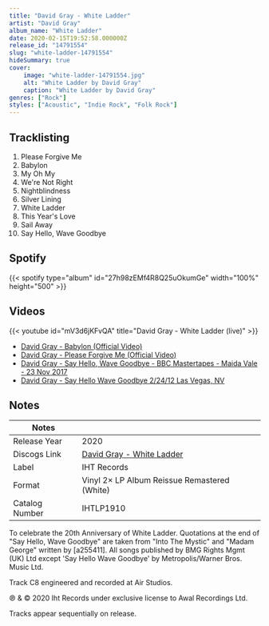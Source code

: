```yaml
---
title: "David Gray - White Ladder"
artist: "David Gray"
album_name: "White Ladder"
date: 2020-02-15T19:52:58.000000Z
release_id: "14791554"
slug: "white-ladder-14791554"
hideSummary: true
cover:
    image: "white-ladder-14791554.jpg"
    alt: "White Ladder by David Gray"
    caption: "White Ladder by David Gray"
genres: ["Rock"]
styles: ["Acoustic", "Indie Rock", "Folk Rock"]
---
```


## Tracklisting
1. Please Forgive Me
2. Babylon
3. My Oh My
4. We're Not Right
5. Nightblindness
6. Silver Lining
7. White Ladder
8. This Year's Love
9. Sail Away
10. Say Hello, Wave Goodbye


## Spotify
{{< spotify type="album" id="27h98zEMf4R8Q25uOkumGe" width="100%" height="500" >}}



## Videos
{{< youtube id="mV3d6jKFvQA" title="David Gray - White Ladder (live)" >}}
- [David Gray - Babylon (Official Video)](https://www.youtube.com/watch?v=zI_SBAkdKzc)
- [David Gray - Please Forgive Me (Official Video)](https://www.youtube.com/watch?v=qmFRXwYKQwU)
- [David Gray - Say Hello, Wave Goodbye - BBC Mastertapes - Maida Vale - 23 Nov 2017](https://www.youtube.com/watch?v=jUZZyzHyqgM)
- [David Gray - Say Hello Wave Goodbye 2/24/12 Las Vegas, NV](https://www.youtube.com/watch?v=BXbeT2ta77Y)

## Notes
| Notes          |             |
| ---------------| ----------- |
| Release Year   | 2020 |
| Discogs Link   | [David Gray - White Ladder](https://www.discogs.com/release/14791554-David-Gray-White-Ladder) |
| Label          | IHT Records |
| Format         | Vinyl 2× LP Album Reissue Remastered (White) |
| Catalog Number | IHTLP1910 |

To celebrate the 20th Anniversary of White Ladder.
Quotations at the end of "Say Hello, Wave Goodbye" are taken from "Into The Mystic" and "Madam George" written by [a255411].
All songs published by BMG Rights Mgmt (UK) Ltd except 'Say Hello Wave Goodbye' by Metropolis/Warner Bros. Music Ltd.

Track C8 engineered and recorded at Air Studios.

℗ & © 2020 Iht Records under exclusive license to Awal Recordings Ltd.

Tracks appear sequentially on release.
